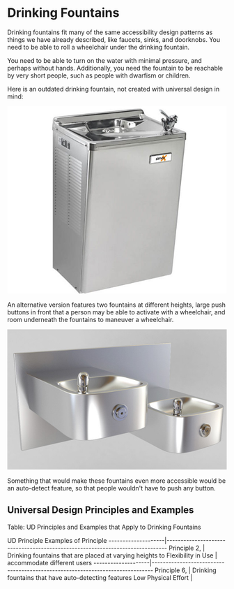 # Drinking Fountains

Drinking fountains fit many of the same accessibility design patterns as things we have already described, like faucets, sinks, and doorknobs. You need to be able to roll a wheelchair under the drinking fountain.

You need to be able to turn on the water with minimal pressure, and perhaps without hands. Additionally, you need the fountain to be reachable by very short people, such as people with dwarfism or children.

Here is an outdated drinking fountain, not created with universal design in mind:

![tall drinking fountain with a drinking fountain requiring use of hands](drinking-fountain.jpg)

An alternative version features two fountains at different heights, large push buttons in front that a person may be able to activate with a wheelchair, and room underneath the fountains to maneuver a wheelchair.

![multi-level drinking fountains with wheelchair access](drinking-fountain-ada.jpg)

Something that would make these fountains even more accessible would be an auto-detect feature, so that people wouldn't have to push any button.

## Universal Design Principles and Examples

Table: UD Principles and Examples that Apply to Drinking Fountains

UD Principle	Examples of Principle
--------------------|------------------------------------------------------------------------------
Principle 2,        | Drinking fountains that are placed at varying heights to 
Flexibility in Use  | accommodate different users
--------------------|------------------------------------------------------------------------------
Principle 6,        | Drinking fountains that have auto-detecting features
Low Physical Effort |
